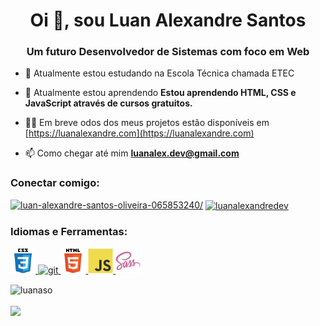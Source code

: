 <h1 align="center">Oi 👋, sou Luan Alexandre Santos</h1>
<h3 align="center">Um futuro Desenvolvedor de Sistemas com foco em Web</h3>

- 🔭 Atualmente estou estudando na Escola Técnica chamada ETEC

- 🌱 Atualmente estou aprendendo **Estou aprendendo HTML, CSS e JavaScript através de cursos gratuitos.**

- 👨‍💻 Em breve odos dos meus projetos estão disponíveis em [https://luanalexandre.com](https://luanalexandre.com)

- 📫 Como chegar até mim **luanalex.dev@gmail.com**

<h3 align="left">Conectar comigo:</h3>
<p align="left">
<a href="https://linkedin.com/in/luan-alexandre-santos-oliveira-065853240/" target="blank"><img align="center " src="https://raw.githubusercontent.com/rahuldkjain/github-profile-readme-generator/master/src/images/icons/Social/linked-in-alt.svg" alt="luan-alexandre-santos-oliveira-065853240/" height="30" width="40" /></a>
<a href="https://instagram.com/luanalexandredev" target ="blank"><img align="center" src="https://raw.githubusercontent.com/rahuldkjain/github-profile-readme-generator/master/src/images/icons/Social/instagram.svg" alt ="luanalexandredev" height="30" width="40" /></a>

<h3 align="left">Idiomas e Ferramentas:</h3>
<p align="left"> <a href="https://www.w3schools.com/css/" target="_blank" rel="noreferrer"> <img src="https://raw.githubusercontent.com/devicons/devicon/master/icons/css3/css3-original-wordmark.svg" alt="css3" width="40" height="40"/> </a> <a href="https:// git-scm.com/" target="_blank" rel="noreferrer"> <img src="https://www.vectorlogo.zone/logos/git-scm/git-scm-icon.svg" alt=" git" width="40" height="40"/> </a> <a href="https://www.w3.org/html/" target="_blank" rel="noreferrer"> <img src="https://raw.githubusercontent.com/devicons/devicon/master/icons/html5/html5-original-wordmark.svg" alt="html5" width="40" height="40"/> </a> <a href="https://developer.mozilla.org/en-US/docs/Web/JavaScript" target="_blank" rel="noreferrer"> <img src="https://raw.githubusercontent.com/devicons/devicon/master/icons/javascript/javascript-original.svg" alt="javascript" width="40" height="40"/> </a> <a href="https://sass-lang.com" target="_blank" rel ="noreferrer"> <img src="https://raw.githubusercontent.com/devicons/devicon/master/icons/sass/sass-original.svg" alt="sass" width="40" height="40 "/></a> </p>

<p><img align="center" src="https://github-readme-stats.vercel.app/api/top-langs?username=luanaso&show_icons=true&locale=en&layout=compact" alt="luanaso" /> </p>

<p> <img align="center" src="https://github-readme-stats.vercel.app/api?username=luanaso&show_icons=true&theme=dracula" /> </p>
